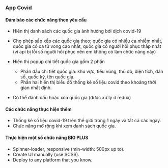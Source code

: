 ### App Covid 

#### Đảm bảo các chức năng theo yêu cầu

- Hiển thị danh sách các quốc gia ảnh hưởng bởi dịch covid-19
- Cho phép sắp xếp các quốc gia theo: quốc gia có nhiều ca nhiễm nhất, quốc gia có ca tử vong cao nhất, quốc gia có người hồi phục thấp nhất (vì api bị lỗi số người hồi phục nên em không có làm chức năng này)
- Hiển thị popup chi tiết quốc gia gồm 2 phần

  - Phần đầu chi tiết quốc gia: khu vực, tiểu vùng, thủ đô, diện tích, dân số, quốc kỳ, tên quốc gia.
  - Phần hai hiển thị biểu đồ thống kê số liệu covid theo khoảng thời gian nhất định.

- Có thể đánh dấu hoặc xóa quốc gia (được xử lý ở redux)

#### Các chức năng thực hiện thêm 

- Thống kê số liệu covid-19 trên thế giới trong 1 ngày và tất cả các ngày.
- Chức năng mở rộng khi xem danh sách quốc gia.

#### Thực hiện một số chức năng BIG PLUS

- Spinner-loader, responsive (min-width: 500px up to).
- Create UI manually (use SCSS).
- Deploy to any platform that you know.
